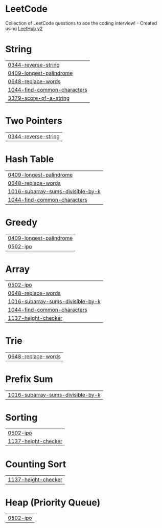 # LeetCode
Collection of LeetCode questions to ace the coding interview! - Created using [LeetHub v2](https://github.com/arunbhardwaj/LeetHub-2.0)


# String
|  |
| ------- |
| [0344-reverse-string](https://github.com/Navy1409/LeetCode/tree/master/0344-reverse-string) |
| [0409-longest-palindrome](https://github.com/Navy1409/LeetCode/tree/master/0409-longest-palindrome) |
| [0648-replace-words](https://github.com/Navy1409/LeetCode/tree/master/0648-replace-words) |
| [1044-find-common-characters](https://github.com/Navy1409/LeetCode/tree/master/1044-find-common-characters) |
| [3379-score-of-a-string](https://github.com/Navy1409/LeetCode/tree/master/3379-score-of-a-string) |
# Two Pointers
|  |
| ------- |
| [0344-reverse-string](https://github.com/Navy1409/LeetCode/tree/master/0344-reverse-string) |
# Hash Table
|  |
| ------- |
| [0409-longest-palindrome](https://github.com/Navy1409/LeetCode/tree/master/0409-longest-palindrome) |
| [0648-replace-words](https://github.com/Navy1409/LeetCode/tree/master/0648-replace-words) |
| [1016-subarray-sums-divisible-by-k](https://github.com/Navy1409/LeetCode/tree/master/1016-subarray-sums-divisible-by-k) |
| [1044-find-common-characters](https://github.com/Navy1409/LeetCode/tree/master/1044-find-common-characters) |
# Greedy
|  |
| ------- |
| [0409-longest-palindrome](https://github.com/Navy1409/LeetCode/tree/master/0409-longest-palindrome) |
| [0502-ipo](https://github.com/Navy1409/LeetCode/tree/master/0502-ipo) |
# Array
|  |
| ------- |
| [0502-ipo](https://github.com/Navy1409/LeetCode/tree/master/0502-ipo) |
| [0648-replace-words](https://github.com/Navy1409/LeetCode/tree/master/0648-replace-words) |
| [1016-subarray-sums-divisible-by-k](https://github.com/Navy1409/LeetCode/tree/master/1016-subarray-sums-divisible-by-k) |
| [1044-find-common-characters](https://github.com/Navy1409/LeetCode/tree/master/1044-find-common-characters) |
| [1137-height-checker](https://github.com/Navy1409/LeetCode/tree/master/1137-height-checker) |
# Trie
|  |
| ------- |
| [0648-replace-words](https://github.com/Navy1409/LeetCode/tree/master/0648-replace-words) |
# Prefix Sum
|  |
| ------- |
| [1016-subarray-sums-divisible-by-k](https://github.com/Navy1409/LeetCode/tree/master/1016-subarray-sums-divisible-by-k) |
# Sorting
|  |
| ------- |
| [0502-ipo](https://github.com/Navy1409/LeetCode/tree/master/0502-ipo) |
| [1137-height-checker](https://github.com/Navy1409/LeetCode/tree/master/1137-height-checker) |
# Counting Sort
|  |
| ------- |
| [1137-height-checker](https://github.com/Navy1409/LeetCode/tree/master/1137-height-checker) |
# Heap (Priority Queue)
|  |
| ------- |
| [0502-ipo](https://github.com/Navy1409/LeetCode/tree/master/0502-ipo) |